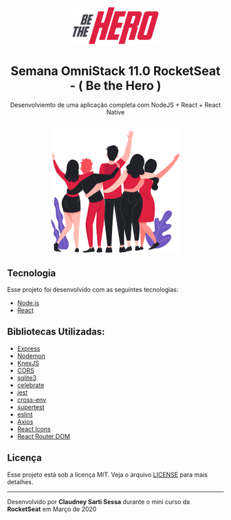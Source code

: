 <h1 align="center">
    <img alt="Semana OmniStack" src=".github/logo.svg" width="200px" />
</h1>
<h1 align="center">
Semana OmniStack 11.0 RocketSeat - ( Be the Hero )
</h1>
<p align="center">
Desenvolviemto de uma aplicação completa com NodeJS + React + React Native
</p>

<h2 align="center">
<img src=".github/heroes.png" width="300" ></img>
</h2>

## Tecnologia

Esse projeto foi desenvolvido com as seguintes tecnologias:

- [Node.js](https://nodejs.org/en/)
- [React](https://reactjs.org)

## Bibliotecas Utilizadas:

- [Express](https://expressjs.com/pt-br/)
- [Nodemon](https://www.npmjs.com/package/nodemon)
- [KnexJS](http://knexjs.org/)
- [CORS](https://www.npmjs.com/package/cors)
- [sqlite3](https://www.npmjs.com/package/sqlite3)
- [celebrate](https://www.npmjs.com/package/celebrate)
- [jest](https://www.npmjs.com/package/jest)
- [cross-env](https://www.npmjs.com/package/cross-env)
- [supertest](https://www.npmjs.com/package/supertest)
- [eslint](https://www.npmjs.com/package/eslint)
- [Axios](https://www.npmjs.com/package/axios)
- [React Icons](https://react-icons.netlify.com/#/)
- [React Router DOM](https://www.npmjs.com/package/react-router-dom)

## Licença

Esse projeto está sob a licença MIT. Veja o arquivo [LICENSE](LICENSE) para mais detalhes.

---

Desenvolvido por **Claudney Sarti Sessa** durante o mini curso da **RocketSeat** em Março de 2020

